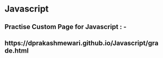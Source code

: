 # Javascript

<h2> Practise Custom Page for Javascript : - <h2>
https://dprakashmewari.github.io/Javascript/grade.html
